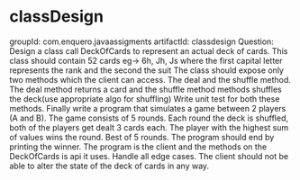 # classDesign

groupId: com.enquero.javaassigments artifactId: classdesign Question: Design a class call DeckOfCards to represent an actual deck of cards. This class should contain 52 cards eg-> 6h, Jh, Js where the first capital letter represents the rank and the second the suit The class should expose only two methods which the client can access. The deal and the shuffle method. The deal method returns a card and the shuffle method methods shuffles the deck(use appropriate algo for shuffling) Write unit test for both these methods. Finally write a program that simulates a game between 2 players (A and B). The game consists of 5 rounds. Each round the deck is shuffled, both of the players get dealt 3 cards each. The player with the highest sum of values wins the round. Best of 5 rounds. The program should end by printing the winner. The program is the client and the methods on the DeckOfCards is api it uses. Handle all edge cases. The client should not be able to alter the state of the deck of cards in any way. 
